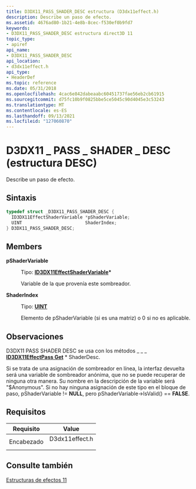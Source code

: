 ```yaml
---
title: D3DX11_PASS_SHADER_DESC estructura (D3dx11effect.h)
description: Describe un paso de efecto.
ms.assetid: 4676ad80-1b21-4e8b-8cec-f530ef0b9fd7
keywords:
- D3DX11_PASS_SHADER_DESC estructura direct3D 11
topic_type:
- apiref
api_name:
- D3DX11_PASS_SHADER_DESC
api_location:
- d3dx11effect.h
api_type:
- HeaderDef
ms.topic: reference
ms.date: 05/31/2018
ms.openlocfilehash: 4cac6e842dabeaabc60451737fae56eb2cb61915
ms.sourcegitcommit: d75fc10b9f0825bbe5ce5045c90d4045e3c53243
ms.translationtype: MT
ms.contentlocale: es-ES
ms.lasthandoff: 09/13/2021
ms.locfileid: "127060870"
---
```

# <a name="d3dx11_pass_shader_desc-structure"></a>D3DX11 \_ PASS \_ SHADER \_ DESC (estructura DESC)

Describe un paso de efecto.

## <a name="syntax"></a>Sintaxis


```C++
typedef struct _D3DX11_PASS_SHADER_DESC {
  ID3DX11EffectShaderVariable *pShaderVariable;
  UINT                        ShaderIndex;
} D3DX11_PASS_SHADER_DESC;
```



## <a name="members"></a>Members

<dl> <dt>

**pShaderVariable**
</dt> <dd>

Tipo: **[ **ID3DX11EffectShaderVariable**](id3dx11effectshadervariable.md)\***

</dd> <dd>

Variable de la que provenía este sombreador.

</dd> <dt>

**ShaderIndex**
</dt> <dd>

Tipo: **[ **UINT**](/windows/desktop/WinProg/windows-data-types)**

</dd> <dd>

Elemento de pShaderVariable (si es una matriz) o 0 si no es aplicable.

</dd> </dl>

## <a name="remarks"></a>Observaciones

D3DX11 PASS SHADER DESC se usa con los métodos \_ \_ \_ [**ID3DX11EffectPass Get**](id3dx11effectpass.md) \* ShaderDesc.

Si se trata de una asignación de sombreador en línea, la interfaz devuelta será una variable de sombreador anónima, que no se puede recuperar de ninguna otra manera. Su nombre en la descripción de la variable será "$Anonymous". Si no hay ninguna asignación de este tipo en el bloque de paso, pShaderVariable != **NULL**, pero pShaderVariable->IsValid() == **FALSE**.

## <a name="requirements"></a>Requisitos



| Requisito | Value |
|-------------------|-------------------------------------------------------------------------------------------|
| Encabezado<br/> | <dl> <dt>D3dx11effect.h</dt> </dl> |



## <a name="see-also"></a>Consulte también

<dl> <dt>

[Estructuras de efectos 11](d3d11-graphics-reference-effects11-structures.md)
</dt> </dl>

 

